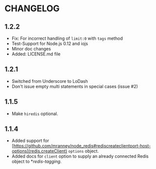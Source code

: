 # CHANGELOG

## 1.2.2

* Fix: For incorrect handling of `limit:0` with `tags` method
* Test-Support for Node.js 0.12 and iojs
* Minor doc changes
* Added: LICENSE.md file

## 1.2.1

* Switched from Underscore to LoDash
* Don't issue empty multi statements in special cases (issue #2)

## 1.1.5

* Make `hiredis` optional.

## 1.1.4

* Added support for [https://github.com/mranney/node_redis#rediscreateclientport-host-options](redis.createClient) `options` object.
* Added docs for `client` option to supply an already connected Redis object to **redis-tagging*.